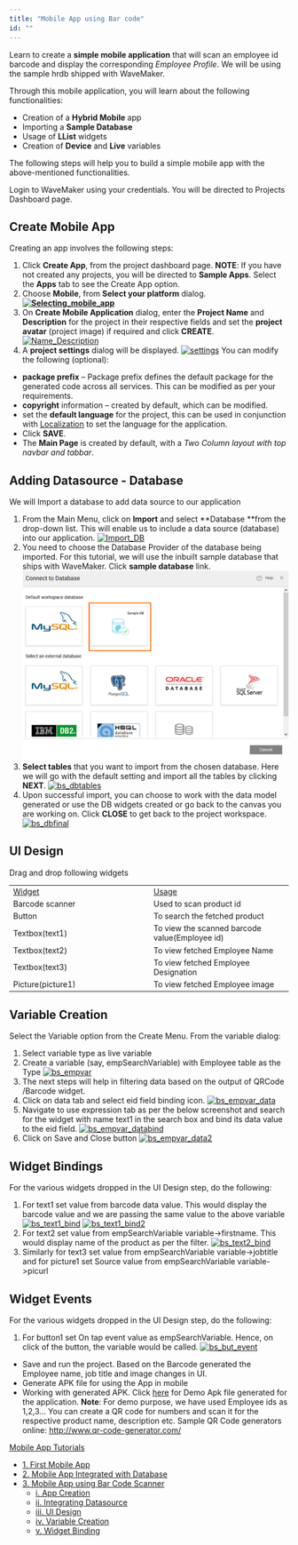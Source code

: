 ```yaml
---
title: "Mobile App using Bar code"
id: ""
---
```


Learn to create a **simple mobile application** that will scan an employee id barcode and display the corresponding _Employee Profile_. We will be using the sample hrdb shipped with WaveMaker.

Through this mobile application, you will learn about the following functionalities:

- Creation of a **Hybrid Mobile** app
- Importing a **Sample Database**
- Usage of **LList** widgets
- Creation of **Device** and **Live** variables

The following steps will help you to build a simple mobile app with the above-mentioned functionalities.

Login to WaveMaker using your credentials. You will be directed to Projects Dashboard page.

## Create Mobile App

Creating an app involves the following steps:

1. Click **Create App**, from the project dashboard page. **NOTE**: If you have not created any projects, you will be directed to **Sample Apps**. Select the **Apps** tab to see the Create App option.
2. Choose **Mobile**, from **Select your platform** dialog. **[![Selecting_mobile_app](./assets/Selecting_mobile_app.png)](./assets/Selecting_mobile_app.png)**
3. On **Create Mobile Application** dialog, enter the **Project Name** and **Description** for the project in their respective fields and set the **project avatar** (project image) if required and click **CREATE**. [![Name_Description](./assets/Name_Description.png)](./assets/Name_Description.png)
4. A **project settings** dialog will be displayed. [![settings](./assets/settings.png)](./assets/settings.png) You can modify the following (optional):

- **package prefix** – Package prefix defines the default package for the generated code across all services. This can be modified as per your requirements.
- **copyright** information – created by default, which can be modified.
- set the **default language** for the project, this can be used in conjunction with [Localization](/learn/howtos-select-locale) to set the language for the application.
- Click **SAVE**.
- The **Main Page** is created by default, with a _Two Column layout with top navbar and tabbar_.

## Adding Datasource - Database

We will Import a database to add data source to our application

1. From the Main Menu, click on **Import** and select **Database **from the drop-down list. This will enable us to include a data source (database) into our application. [![Import_DB](./assets/Import_DB.png)](./assets/Import_DB.png)
2. You need to choose the Database Provider of the database being imported. For this tutorial, we will use the inbuilt sample database that ships with WaveMaker. Click **sample database** link. [![bs_dbimport](./assets/bs_dbimport.png)](./assets/bs_dbimport.png)
3. **Select tables** that you want to import from the chosen database. Here we will go with the default setting and import all the tables by clicking **NEXT**. [![bs_dbtables](./assets/bs_dbtables.png)](./assets/bs_dbtables.png)
4. Upon successful import, you can choose to work with the data model generated or use the DB widgets created or go back to the canvas you are working on. Click **CLOSE** to get back to the project workspace. [![bs_dbfinal](./assets/bs_dbfinal.png)](./assets/bs_dbfinal.png)

## UI Design

Drag and drop following widgets

<table><tbody><tr><td width="312"><u>Widget</u></td><td width="312"><u>Usage</u></td></tr><tr><td width="312">Barcode scanner</td><td width="312">Used to scan product id</td></tr><tr><td width="312">Button</td><td width="312">To search the fetched product</td></tr><tr><td width="312">Textbox(text1)</td><td width="312">To view the scanned barcode value(Employee id)</td></tr><tr><td width="312">Textbox(text2)</td><td width="312">To view fetched Employee Name</td></tr><tr><td width="312">Textbox(text3)</td><td width="312">To view fetched Employee Designation</td></tr><tr><td width="312">Picture(picture1)</td><td width="312">To view fetched Employee image</td></tr></tbody></table>

## Variable Creation

Select the Variable option from the Create Menu. From the variable dialog:

1. Select variable type as live variable
2. Create a variable (say, empSearchVariable) with Employee table as the Type [![bs_empvar](./assets/bs_empvar.png)](./assets/bs_empvar.png)
3. The next steps will help in filtering data based on the output of QRCode /Barcode widget.
4. Click on data tab and select eid field binding icon. [![bs_empvar_data](./assets/bs_empvar_data.png)](./assets/bs_empvar_data.png)
5. Navigate to use expression tab as per the below screenshot and search for the widget with name text1 in the search box and bind its data value to the eid field. [![bs_empvar_databind](./assets/bs_empvar_databind-1024x531.png)](./assets/bs_empvar_databind.png)
6. Click on Save and Close button [![bs_empvar_data2](./assets/bs_empvar_data2.png)](./assets/bs_empvar_data2.png)

## Widget Bindings

For the various widgets dropped in the UI Design step, do the following:

1. For text1 set value from barcode data value. This would display the barcode value and we are passing the same value to the above variable [![bs_text1_bind](./assets/bs_text1_bind-1024x325.png)](./assets/bs_text1_bind.png) [![bs_text1_bind2](./assets/bs_text1_bind2.png)](./assets/bs_text1_bind2.png)
2. For text2 set value from empSearchVariable variable->firstname. This would display name of the product as per the filter. [![bs_text2_bind](./assets/bs_text2_bind.png)](./assets/bs_text2_bind.png)
3. Similarly for text3 set value from empSearchVariable variable->jobtitle and for picture1 set Source value from empSearchVariable variable->picurl

## Widget Events

For the various widgets dropped in the UI Design step, do the following:

1. For button1 set On tap event value as empSearchVariable. Hence, on click of the button, the variable would be called. [![bs_but_event](./assets/bs_but_event-1024x371.png)](./assets/bs_but_event.png)

- Save and run the project. Based on the Barcode generated the Employee name, job title and image changes in UI.
- Generate APK file for using the App in mobile
- Working with generated APK. Click [here](https://drive.google.com/file/d/0Bwk0Hs1G2nOgRDZ2c1ZueFRPX0U/view?usp=sharing) for Demo Apk file generated for the application. **Note**: For demo purpose, we have used Employee ids as 1,2,3... You can create a QR code for numbers and scan it for the respective product name, description etc. Sample QR Code generators online: http://www.qr-code-generator.com/

[Mobile App Tutorials](/learn/tutorials/#tab-mob-tutorials)

- [1\. First Mobile App](/learn/hybrid-mobile/first-mobile-app/)
- [2\. Mobile App Integrated with Database](/learn/hybrid-mobile/mobile-app-integrated-database/)
- [3\. Mobile App using Bar Code Scanner](/learn/hybrid-mobile/mobile-app-using-bar-code/)
    - [i. App Creation](#creation)
    - [ii. Integrating Datasource](#datasource)
    - [iii. UI Design](#ui-design)
    - [iv. Variable Creation](#variables)
    - [v. Widget Binding](#binding)
